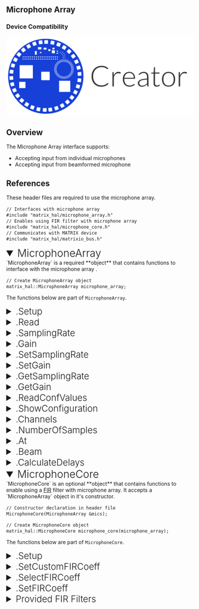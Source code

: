 <h2 style="padding-top:0">Microphone Array</h2>

### Device Compatibility
<img class="creator-compatibility-icon" src="../../img/creator-icon.svg">

## Overview

The Microphone Array interface supports:

* Accepting input from individual microphones
* Accepting input from beamformed microphone

## References

These header files are required to use the microphone array.

```language-cpp
// Interfaces with microphone array
#include "matrix_hal/microphone_array.h"
// Enables using FIR filter with microphone array
#include "matrix_hal/microphone_core.h"
// Communicates with MATRIX device
#include "matrix_hal/matrixio_bus.h"
```

<details open>
<summary style="font-size: 1.75rem; font-weight: 300;">MicrophoneArray</summary>
`MicrophoneArray` is a required **object** that contains functions to interface with the microphone array .

```language-cpp
// Create MicrophoneArray object
matrix_hal::MicrophoneArray microphone_array;
```

The functions below are part of `MicrophoneArray`.

<details>
<summary style="font-size: 1.5rem; font-weight: 300;">.Setup</summary>
`Setup` is a **function** that takes a `MatrixIOBus` object as a parameter and sets that object as the bus to use for communicating with MATRIX device.

```language-cpp
// Function declaration in header file
void Setup(MatrixIOBus *bus);
```

```language-cpp
// Set microphone_array to use MatrixIOBus bus
microphone_array.Setup(&bus);
```
</details>

<details>
<summary style="font-size: 1.5rem; font-weight: 300;">.Read</summary>
`Read` is a **function** that outputs microphone array data to the `delayed_data_` array and the `beamformed_` array in the `MicrophoneArray` object.

```language-cpp
// Function declaration in header file
bool Read();
```

```language-cpp
// Reading 8-mics buffer from the FPGA
mics.Read();
```
</details>

<details>
<summary style="font-size: 1.5rem; font-weight: 300;">.SamplingRate</summary>
`SamplingRate` is a **function** that returns the `sampling_frequency_` value in the `MicrophoneArray` object.

```language-cpp
// Function declaration in header file
uint32_t SamplingRate() { return sampling_frequency_; }
```

```language-cpp
// Return the stored sampling rate
uint32_t SamplingRate = mics.SamplingRate();
```
</details>

<details>
<summary style="font-size: 1.5rem; font-weight: 300;">.Gain</summary>
`Gain` is a **function** that returns the `gain_` value in the `MicrophoneArray` object.

```language-cpp
// Function declaration in header file
uint16_t Gain() { return gain_; }
```

```language-cpp
// Return the stored gain
uint32_t Gain = mics.Gain();
```
</details>

<details>
<summary style="font-size: 1.5rem; font-weight: 300;">.SetSamplingRate</summary>
`SetSamplingRate` is a **function** that sets the `sampling_frequency_` value in the `MicrophoneArray` object and sends it to the microphone array.

```language-cpp
// Function declaration in header file
bool SetSamplingRate(uint32_t sampling_frequency);
```

```language-cpp
// Set the sampling rate
mics.SetSamplingRate(sampling_rate);
```
</details>

<details>
<summary style="font-size: 1.5rem; font-weight: 300;">.SetGain</summary>
`SetGain` is a **function** that sets the `gain_` value in the `MicrophoneArray` object and sends it to the microphone array.

```language-cpp
// Function declaration in header file
bool SetGain(uint16_t gain);
```

```language-cpp
// Set the gain
mics.SetGain(gain);
```
</details>

<details>
<summary style="font-size: 1.5rem; font-weight: 300;">.GetSamplingRate</summary>
`GetSamplingRate` is a **function** that gets the sampling rate value from the microphone array and saves it in the `MicrophoneArray` object as value `sampling_frequency_`.

```language-cpp
// Function declaration in header file
bool GetSamplingRate();
```

```language-cpp
// Update sampling_frequency_ from microphone array
mics.GetSamplingRate();
```
</details>

<details>
<summary style="font-size: 1.5rem; font-weight: 300;">.GetGain</summary>
`GetGain` is a **function** that gets the gain value from the microphone array and saves it in the `MicrophoneArray` object as value `gain_`.

```language-cpp
// Function declaration in header file
bool GetGain();
```

```language-cpp
// Update gain_ from microphone array
mics.GetGain();
```
</details>

<details>
<summary style="font-size: 1.5rem; font-weight: 300;">.ReadConfValues</summary>
`ReadConfValues` is a **function** that runs both the `GetGain` and `GetSamplingRate` functions. 
This updates the `gain_` and the `sampling_frequency_` values in the `MicrophoneArray' object with values from the microphone array.

```language-cpp
// Function declaration in header file
void ReadConfValues();
```

```language-cpp
// Update values from microphone array
mics.ReadConfValues();
```
</details>

<details>
<summary style="font-size: 1.5rem; font-weight: 300;">.ShowConfiguration</summary>
`ShowConfiguration` is a **function** that outputs the `gain_` and `sampling_frequency_` values in the `MicrophoneArray' object.

```language-cpp
// Function declaration in header file
void ShowConfiguration();
```

```language-cpp
// Output `gain_` and `sampling_frequency_` values
mics.void ShowConfiguration();

```language-cpp
// Style of output
std::cout << "Audio Configuration: " << std::endl;
std::cout << "Sampling Frequency: " << sampling_frequency_ << std::endl;
std::cout << "Gain : " << gain_ << std::endl;
```
</details>

<details>
<summary style="font-size: 1.5rem; font-weight: 300;">.Channels</summary>
`Channels` is a **function** that returns the number of microphone channels.

```language-cpp
// Function declaration in header file
uint16_t Channels() { return kMicrophoneChannels; }
```

```language-cpp
// Return the number of channels
uint16_t Channels = mics.Channels();
```
</details>

<details>
<summary style="font-size: 1.5rem; font-weight: 300;">.NumberOfSamples</summary>
`NumberOfSamples` is a **function** that returns the number of samples.

```language-cpp
// Function declaration in header file
uint32_t NumberOfSamples() {
    return kMicarrayBufferSize / kMicrophoneChannels;
  }
```

```language-cpp
// Return the number of samples
uint16_t SampleAmount = mics.NumberOfSamples();
```
</details>

<details>
<summary style="font-size: 1.5rem; font-weight: 300;">.At</summary>
`At` is a **function** that returns microphone data from the `delayed_data_` array. The `Read` function populates the `delayed_data_` array.

```language-cpp
// Function declaration in header file
int16_t &At(int16_t sample, int16_t channel) {
    return delayed_data_[sample * kMicrophoneChannels + channel];
  }
```

```language-cpp
// Return a single sample
int16_t sample = mics.At(s, c);
```
</details>

<details>
<summary style="font-size: 1.5rem; font-weight: 300;">.Beam</summary>
`Beam` is a **function** that returns beamformed microphone data from the `beamformed_` array. The `Read` function populates the `beamformed_` array.

```language-cpp
// Function declaration in header file
int16_t &Beam(int16_t sample) { return beamformed_[sample]; }
```

```language-cpp
// Return a single sample
int16_t sample = mics.Beam(s);
```
</details>

<details>
<summary style="font-size: 1.5rem; font-weight: 300;">.CalculateDelays</summary>
`CalculateDelays` is a **function** that calculates and sets up delays for beamforming.

```language-cpp
// Function declaration in header file
void CalculateDelays(float azimutal_angle, float polar_angle,
                       float radial_distance_mm = 100.0,
                       float sound_speed_mmseg = 320 * 1000.0);
```

```language-cpp
// Calculate and set up beamforming delays
mics.CalculateDelays(0, 0, 1000, 320 * 1000);
```
</details>

</details>

<details open>
<summary style="font-size: 1.75rem; font-weight: 300;">MicrophoneCore</summary>
`MicrophoneCore` is an optional **object** that contains functions to enable using a <a href="https://en.wikipedia.org/wiki/Finite_impulse_response" target="_blank">FIR</a> filter with microphone array. It accepts a `MicrophoneArray` object in it's constructor.

```language-cpp
// Constructor declaration in header file
MicrophoneCore(MicrophoneArray &mics);
```

```language-cpp
// Create MicrophoneCore object
matrix_hal::MicrophoneCore microphone_core(microphone_array);
```

The functions below are part of `MicrophoneCore`.

<details>
<summary style="font-size: 1.5rem; font-weight: 300;">.Setup</summary>
`Setup` is a **function** that takes a `MatrixIOBus` object as a parameter and sets that object as the bus to use for communicating with MATRIX device. It also sets up the FIR filter by calling `SelectFIRCoeff(&FIR_default[0])`.

```language-cpp
// Function declaration in header file
void Setup(MatrixIOBus *bus);
```

```language-cpp
// Set microphone_core to use MatrixIOBus bus
microphone_core.Setup(&bus);
```
</details>

<details>
<summary style="font-size: 1.5rem; font-weight: 300;">.SetCustomFIRCoeff</summary>
`SetCustomFIRCoeff` is a **function** that sets the `fir_coeff_` array in the `MicrophoneCore` object.

```language-cpp
bool SetCustomFIRCoeff(const std::valarray<int16_t> custom_fir);
```

```language-cpp
// Sets fir_coeff_ to custom_fir
microphone_core.SetCustomFIRCoeff(custom_fir);
```
</details>

<details>
<summary style="font-size: 1.5rem; font-weight: 300;">.SelectFIRCoeff</summary>
`SelectFIRCoeff` is a **function** that sets the `fir_coeff_` array in the `MicrophoneCore` object.

This function accepts a FIRCoeff struct, which is defined below.

```language-cpp
// FIRCoeff definition in header file
struct FIRCoeff {
  uint32_t rate_;
  std::valarray<int16_t> coeff_;
};
```

```language-cpp
bool SelectFIRCoeff(FIRCoeff *FIR_coeff);
```

```language-cpp
// Sets fir_coeff_ from FIR_default[0]
microphone_core.SelectFIRCoeff(&FIR_default[0]);
```
</details>

<details>
<summary style="font-size: 1.5rem; font-weight: 300;">.SetFIRCoeff</summary>
`SetFIRCoeff` is a **function** that sends the `fir_coeff_` array in the `MicrophoneCore` object to the FPGA.

```language-cpp
// Function declaration in header file
bool SetFIRCoeff();
```

```language-cpp
// Sends fir_coeff_ to FPGA
microphone_core.SetFIRCoeff();
```
</details>

<details>
<summary style="font-size: 1.5rem; font-weight: 300;">Provided FIR Filters</summary>
A FIR filter is provided in `matrix_hal/microphone_core_fir.h`.

This filter provided is in the form of a FIRCoeff struct, which is defined below.

```language-cpp
// FIRCoeff definition in header file
struct FIRCoeff {
  uint32_t rate_;
  std::valarray<int16_t> coeff_;
};
```

To use the provided FIR filter the `SelectFIRCoeff` function is used to set it, then the `SetFIRCoeff` function is used to send it to the FPGA.

```language-cpp
// Sets fir_coeff_ from FIR_default[0]
microphone_core.SelectFIRCoeff(&FIR_default[0]);
// Sends FIR filter in fir_coeff_ to FPGA
microphone_core.SetFIRCoeff();
```
</details>

</details>